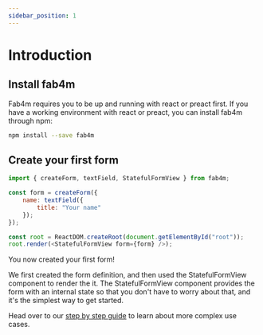 ```yaml
---
sidebar_position: 1
---
```

# Introduction

## Install fab4m

Fab4m requires you to be up and running with react or preact first.
If you have a working environment with react or preact, you can install
fab4m through npm:

```bash
npm install --save fab4m
```

## Create your first form

```javascript
import { createForm, textField, StatefulFormView } from fab4m;

const form = createForm({
    name: textField({
        title: "Your name"
    });
});

const root = ReactDOM.createRoot(document.getElementById("root"));
root.render(<StatefulFormView form={form} />);

```

You now created your first form!

We first created the form definition, and then used the
StatefulFormView component to render the it. The StatefulFormView
component provides the form with an internal state so that you don't
have to worry about that, and it's the simplest way to get started.

Head over to our [step by step guide](guide/define-your-form) to learn about more complex use cases.
